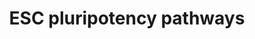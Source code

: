 ---
annotations:
- id: PW:0000102
  parent: signaling pathway
  type: Pathway Ontology
  value: the extracellular signal-regulated Raf/Mek/Erk signaling pathway
- id: CL:0002322
  parent: animal cell
  type: Cell Type Ontology
  value: embryonic stem cell
authors:
- Khanspers
- MaintBot
- AlexanderPico
- Cannin
- MartijnVanIersel
- Egonw
- Elisa
- DeSl
- Marvin M2
- Liyou
- Eweitz
citedin: ''
communities: []
description: 'The cytokine LIF and its downstream effector STAT3 are essential for
  maintenance of pluripotency in mouse ES cells. The requirement for the transcription
  factor Oct3/4 for ES cell pluripotency is also well-documented. However, LIF is
  not involved in self-renewal of human ES cells, suggesting that other pathways must
  play an important role in this process. The importance of other signal transduction
  pathways, including BMP and Wnt signalings, as well as novel transcription factors
  such as Nanog, is now being recognized.  Pathway source: Intracellular Signaling
  Pathways Regulating Pluripotency of Embryonic Stem Cells, Okita et al, Current Stem
  Cell Research and Therapy, 2006, 1, 103-111'
last-edited: 2024-07-22
ndex: null
organisms:
- Mus musculus
redirect_from:
- /index.php/Pathway:WP339
- /instance/WP339
- /instance/WP339_r134400
revision: r134400
schema-jsonld:
- '@context': https://schema.org/
  '@id': https://wikipathways.github.io/pathways/WP339.html
  '@type': Dataset
  creator:
    '@type': Organization
    name: WikiPathways
  description: 'The cytokine LIF and its downstream effector STAT3 are essential for
    maintenance of pluripotency in mouse ES cells. The requirement for the transcription
    factor Oct3/4 for ES cell pluripotency is also well-documented. However, LIF is
    not involved in self-renewal of human ES cells, suggesting that other pathways
    must play an important role in this process. The importance of other signal transduction
    pathways, including BMP and Wnt signalings, as well as novel transcription factors
    such as Nanog, is now being recognized.  Pathway source: Intracellular Signaling
    Pathways Regulating Pluripotency of Embryonic Stem Cells, Okita et al, Current
    Stem Cell Research and Therapy, 2006, 1, 103-111'
  keywords:
  - Acvr1
  - Akt1
  - Akt2
  - Akt3
  - Apc
  - Araf
  - Axin1
  - Bmp4
  - Bmpr1a
  - Bmpr1b
  - Bmpr2
  - Braf
  - Ca2+
  - Ctnnb1
  - Dorsomorphin
  - Dvl1
  - Dvl2
  - Dvl3
  - Egf
  - Egfr
  - Elk
  - Eras
  - Fgf1
  - Fgf10
  - Fgf11
  - Fgf12
  - Fgf13
  - Fgf14
  - Fgf15
  - Fgf16
  - Fgf17
  - Fgf18
  - Fgf2
  - Fgf20
  - Fgf21
  - Fgf22
  - Fgf23
  - Fgf3
  - Fgf4
  - Fgf5
  - Fgf6
  - Fgf7
  - Fgf8
  - Fgf9
  - Fgfr1
  - Fgfr2
  - Fgfr3
  - Fgfr4
  - Fzd1
  - Fzd2
  - Fzd3
  - Fzd4
  - Fzd5
  - Fzd6
  - Fzd7
  - Fzd8
  - Fzd9
  - GDP
  - GTP
  - Gab1
  - Grb2
  - Gsk3b
  - IKK
  - Il6st
  - Jak1
  - Lif
  - Lifr
  - Lrp5
  - Lrp6
  - Map2k1
  - Map2k2
  - Map2k3
  - Map2k5
  - Map2k6
  - Mapk1
  - Mapk12
  - Mapk4
  - Mapk6
  - Mapk7
  - Mdm2
  - Mtor
  - Myc
  - Nog
  - PIP2
  - PIP3
  - Pdgfa
  - Pdgfb
  - Pdgfra
  - Pdgfrb
  - Pik3cd
  - Pik3r2
  - Pten
  - Raf1
  - Ras
  - SHP2
  - Sepp1
  - Smad1
  - Smad4
  - Smad5
  - Smad6
  - Smad7
  - Smad9
  - Sos1
  - Stat3
  - Tcf1
  - Wnt1
  - Wnt10a
  - Wnt10b
  - Wnt11
  - Wnt16
  - Wnt2
  - Wnt2b
  - Wnt3
  - Wnt3a
  - Wnt4
  - Wnt5a
  - Wnt5b
  - Wnt6
  - Wnt7a
  - Wnt7b
  - Wnt9b
  - actr2
  - c-Fos
  - c-Jun
  license: CC0
  name: ESC pluripotency pathways
seo: CreativeWork
title: ESC pluripotency pathways
wpid: WP339
---